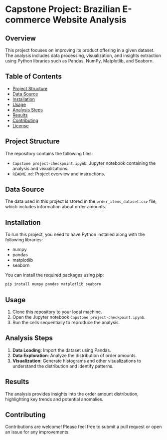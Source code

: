 
# Capstone Project: Brazilian E-commerce Website Analysis

## Overview
This project focuses on improving its product offering in a given dataset. The analysis includes data processing, visualization, and insights extraction using Python libraries such as Pandas, NumPy, Matplotlib, and Seaborn.

## Table of Contents
- [Project Structure](#project-structure)
- [Data Source](#data-source)
- [Installation](#installation)
- [Usage](#usage)
- [Analysis Steps](#analysis-steps)
- [Results](#results)
- [Contributing](#contributing)
- [License](#license)

## Project Structure
The repository contains the following files:
- `Capstone project-checkpoint.ipynb`: Jupyter notebook containing the analysis and visualizations.
- `README.md`: Project overview and instructions.

## Data Source
The data used in this project is stored in the `order_items_dataset.csv` file, which includes information about order amounts.

## Installation
To run this project, you need to have Python installed along with the following libraries:
- numpy
- pandas
- matplotlib
- seaborn

You can install the required packages using pip:
```bash
pip install numpy pandas matplotlib seaborn
```

## Usage
1. Clone this repository to your local machine.
2. Open the Jupyter notebook `Capstone project-checkpoint.ipynb`.
3. Run the cells sequentially to reproduce the analysis.

## Analysis Steps
1. **Data Loading**: Import the dataset using Pandas.
2. **Data Exploration**: Analyze the distribution of order amounts.
3. **Visualization**: Generate histograms and other visualizations to understand the distribution and identify patterns.

## Results
The analysis provides insights into the order amount distribution, highlighting key trends and potential anomalies.

## Contributing
Contributions are welcome! Please feel free to submit a pull request or open an issue for any improvements.
